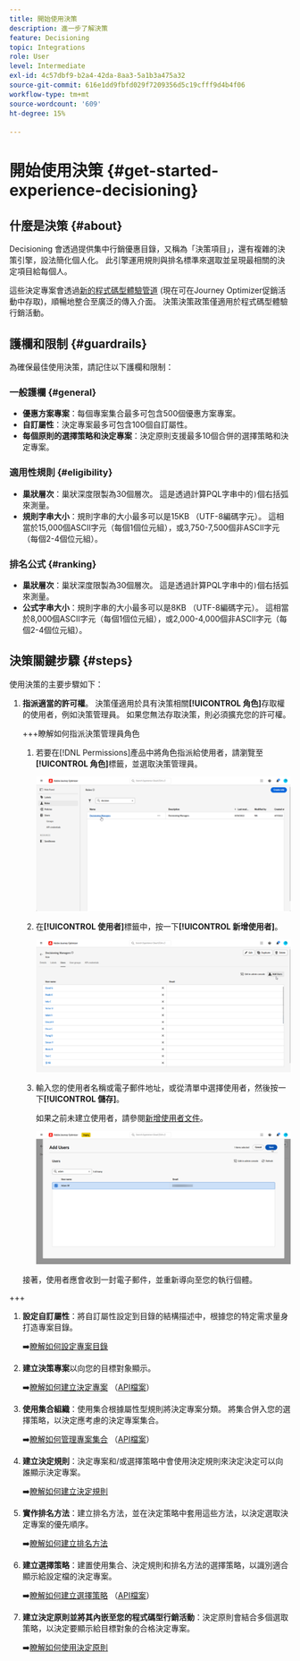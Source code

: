 ```yaml
---
title: 開始使用決策
description: 進一步了解決策
feature: Decisioning
topic: Integrations
role: User
level: Intermediate
exl-id: 4c57dbf9-b2a4-42da-8aa3-5a1b3a475a32
source-git-commit: 616e1dd9fbfd029f7209356d5c19cfff9d4b4f06
workflow-type: tm+mt
source-wordcount: '609'
ht-degree: 15%

---
```


# 開始使用決策 {#get-started-experience-decisioning}

## 什麼是決策 {#about}

Decisioning 會透過提供集中行銷優惠目錄，又稱為「決策項目」，還有複雜的決策引擎，設法簡化個人化。 此引擎運用規則與排名標準來選取並呈現最相關的決定項目給每個人。

這些決定專案會透過[新的程式碼型體驗管道](https://experienceleague.adobe.com/en/docs/journey-optimizer/using/code-based-experience/get-started-code-based) (現在可在Journey Optimizer促銷活動中存取)，順暢地整合至廣泛的傳入介面。 決策決策政策僅適用於程式碼型體驗行銷活動。

## 護欄和限制 {#guardrails}

為確保最佳使用決策，請記住以下護欄和限制：

### 一般護欄 {#general}

* **優惠方案專案**：每個專案集合最多可包含500個優惠方案專案。
* **自訂屬性**：決定專案最多可包含100個自訂屬性。
* **每個原則的選擇策略和決定專案**：決定原則支援最多10個合併的選擇策略和決定專案。

### 適用性規則 {#eligibility}

* **巢狀層次**：巢狀深度限製為30個層次。 這是透過計算PQL字串中的`)`個右括弧來測量。
* **規則字串大小**：規則字串的大小最多可以是15KB （UTF-8編碼字元）。 這相當於15,000個ASCII字元（每個1個位元組），或3,750-7,500個非ASCII字元（每個2-4個位元組）。

### 排名公式 {#ranking}

* **巢狀層次**：巢狀深度限製為30個層次。 這是透過計算PQL字串中的`)`個右括弧來測量。
* **公式字串大小**：規則字串的大小最多可以是8KB （UTF-8編碼字元）。 這相當於8,000個ASCII字元（每個1個位元組），或2,000-4,000個非ASCII字元（每個2-4個位元組）。

## 決策關鍵步驟 {#steps}

使用決策的主要步驟如下：

1. **指派適當的許可權**。 決策僅適用於具有決策相關&#x200B;**[!UICONTROL 角色]**&#x200B;存取權的使用者，例如決策管理員。 如果您無法存取決策，則必須擴充您的許可權。

   +++瞭解如何指派決策管理員角色

   1. 若要在[!DNL Permissions]產品中將角色指派給使用者，請瀏覽至&#x200B;**[!UICONTROL 角色]**&#x200B;標籤，並選取決策管理員。

      ![](assets/decision_permission_1.png)

   1. 在&#x200B;**[!UICONTROL 使用者]**&#x200B;標籤中，按一下&#x200B;**[!UICONTROL 新增使用者]**。

      ![](assets/decision_permission_2.png)

   1. 輸入您的使用者名稱或電子郵件地址，或從清單中選擇使用者，然後按一下&#x200B;**[!UICONTROL 儲存]**。

      如果之前未建立使用者，請參閱[新增使用者文件](https://experienceleague.adobe.com/zh-hant/docs/experience-platform/access-control/ui/users)。

      ![](assets/decision_permission_3.png)

   接著，使用者應會收到一封電子郵件，並重新導向至您的執行個體。

+++

1. **設定自訂屬性**：將自訂屬性設定到目錄的結構描述中，根據您的特定需求量身打造專案目錄。

   ➡️[瞭解如何設定專案目錄](catalogs.md)

1. **建立決策專案**&#x200B;以向您的目標對象顯示。

   ➡️[瞭解如何建立決定專案](items.md) （[API檔案](api-reference/decisions-items/create.md)）

1. **使用集合組織**：使用集合根據屬性型規則將決定專案分類。 將集合併入您的選擇策略，以決定應考慮的決定專案集合。

   ➡️[瞭解如何管理專案集合](collections.md) （[API檔案](api-reference/items-collections/create.md)）

1. **建立決定規則**：決定專案和/或選擇策略中會使用決定規則來決定決定可以向誰顯示決定專案。

   ➡️[瞭解如何建立決定規則](rules.md)

1. **實作排名方法**：建立排名方法，並在決定策略中套用這些方法，以決定選取決定專案的優先順序。

   ➡️[瞭解如何建立排名方法](ranking.md)

1. **建立選擇策略**：建置使用集合、決定規則和排名方法的選擇策略，以識別適合顯示給設定檔的決定專案。

   ➡️[瞭解如何建立選擇策略](selection-strategies.md) （[API檔案](api-reference/selection-strategies/create.md)）

1. **建立決定原則並將其內嵌至您的程式碼型行銷活動**：決定原則會結合多個選取策略，以決定要顯示給目標對象的合格決定專案。

   ➡️[瞭解如何使用決定原則](create-decision.md)
